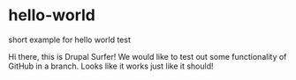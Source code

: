 # hello-world
short example for hello world test

Hi there, this is Drupal Surfer! We would like to test out some functionality of GitHub in a branch.
Looks like it works just like it should!
